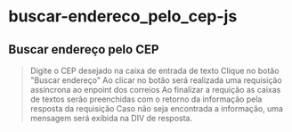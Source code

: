 # buscar-endereco_pelo_cep-js
## Buscar endereço pelo CEP
> Digite o CEP desejado na caixa de entrada de texto
> Clique no botão "Buscar endereço"
> Ao clicar no botão será realizada uma requisição assincrona ao enpoint dos correios
> Ao finalizar a requição as caixas de textos serão preenchidas com o retorno da informação pela resposta da requisição
> Caso não seja encontrada a informação, uma mensagem será exibida na DIV de resposta.
